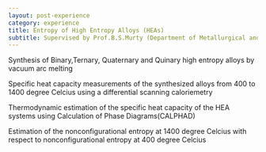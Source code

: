 ```yaml
---
layout: post-experience
category: experience
title: Entropy of High Entropy Alloys (HEAs)
subtitle: Supervised by Prof.B.S.Murty (Department of Metallurgical and Materials Engineering, IITM)
---
```


Synthesis of Binary,Ternary, Quaternary and Quinary high entropy alloys by vacuum arc melting  
 
Specific heat capacity measurements of the synthesized alloys from 400 to 1400 degree Celcius using a differential scanning caloriemetry  

Thermodynamic estimation of the specific heat capacity of the HEA systems using Calculation of Phase Diagrams(CALPHAD)  
 
Estimation of the nonconfigurational entropy at 1400 degree Celcius with respect to nonconfigurational entropy at 400 degree Celcius  
      
 
